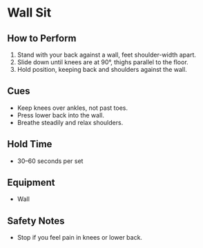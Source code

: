 # Wall Sit

## How to Perform
1. Stand with your back against a wall, feet shoulder-width apart.
2. Slide down until knees are at 90°, thighs parallel to the floor.
3. Hold position, keeping back and shoulders against the wall.

## Cues
- Keep knees over ankles, not past toes.
- Press lower back into the wall.
- Breathe steadily and relax shoulders.

## Hold Time
- 30–60 seconds per set

## Equipment
- Wall

## Safety Notes
- Stop if you feel pain in knees or lower back.
